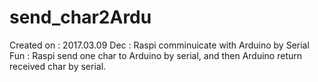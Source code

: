# send_char2Ardu
Created on : 2017.03.09
Dec : Raspi comminuicate with Arduino by Serial
Fun :
Raspi send one char to Arduino by serial, and then Arduino return received char by serial.
